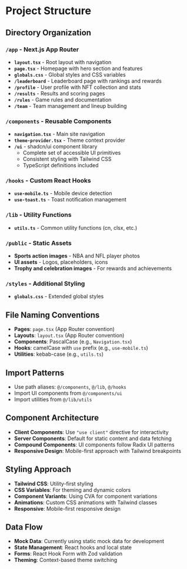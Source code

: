 # Project Structure

## Directory Organization

### `/app` - Next.js App Router
- **`layout.tsx`** - Root layout with navigation
- **`page.tsx`** - Homepage with hero section and features
- **`globals.css`** - Global styles and CSS variables
- **`/leaderboard`** - Leaderboard page with rankings and rewards
- **`/profile`** - User profile with NFT collection and stats
- **`/results`** - Results and scoring pages
- **`/rules`** - Game rules and documentation
- **`/team`** - Team management and lineup building

### `/components` - Reusable Components
- **`navigation.tsx`** - Main site navigation
- **`theme-provider.tsx`** - Theme context provider
- **`/ui`** - shadcn/ui component library
  - Complete set of accessible UI primitives
  - Consistent styling with Tailwind CSS
  - TypeScript definitions included

### `/hooks` - Custom React Hooks
- **`use-mobile.ts`** - Mobile device detection
- **`use-toast.ts`** - Toast notification management

### `/lib` - Utility Functions
- **`utils.ts`** - Common utility functions (cn, clsx, etc.)

### `/public` - Static Assets
- **Sports action images** - NBA and NFL player photos
- **UI assets** - Logos, placeholders, icons
- **Trophy and celebration images** - For rewards and achievements

### `/styles` - Additional Styling
- **`globals.css`** - Extended global styles

## File Naming Conventions
- **Pages**: `page.tsx` (App Router convention)
- **Layouts**: `layout.tsx` (App Router convention)
- **Components**: PascalCase (e.g., `Navigation.tsx`)
- **Hooks**: camelCase with `use` prefix (e.g., `use-mobile.ts`)
- **Utilities**: kebab-case (e.g., `utils.ts`)

## Import Patterns
- Use path aliases: `@/components`, `@/lib`, `@/hooks`
- Import UI components from `@/components/ui`
- Import utilities from `@/lib/utils`

## Component Architecture
- **Client Components**: Use `"use client"` directive for interactivity
- **Server Components**: Default for static content and data fetching
- **Compound Components**: UI components follow Radix UI patterns
- **Responsive Design**: Mobile-first approach with Tailwind breakpoints

## Styling Approach
- **Tailwind CSS**: Utility-first styling
- **CSS Variables**: For theming and dynamic colors
- **Component Variants**: Using CVA for component variations
- **Animations**: Custom CSS animations with Tailwind classes
- **Responsive**: Mobile-first responsive design

## Data Flow
- **Mock Data**: Currently using static mock data for development
- **State Management**: React hooks and local state
- **Forms**: React Hook Form with Zod validation
- **Theming**: Context-based theme switching